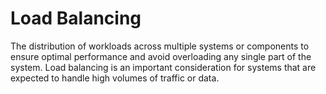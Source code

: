 # Load Balancing

The distribution of workloads across multiple systems or components to ensure optimal performance and avoid overloading any single part of the system. Load balancing is an important consideration for systems that are expected to handle high volumes of traffic or data.
